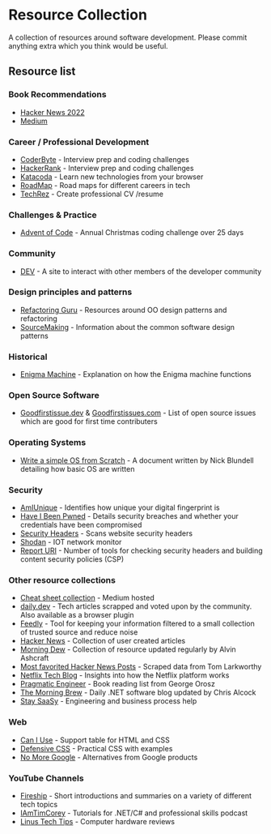 # Resource Collection
A collection of resources around software development. Please commit anything extra which you think would be useful.

## Resource list

### Book Recommendations
- [Hacker News 2022](https://news.ycombinator.com/item?id=34055123&fbclid=IwAR0diGdrHM5isaLKisraLKq-XRHdN7Mkuj-d2ZfuR2M6DQll3doPLobHzQE)
- [Medium](https://fadamakis.com/book-recommendations-for-software-engineers-8b2cba7c6593)

### Career / Professional Development
- [CoderByte](https://coderbyte.com/) - Interview prep and coding challenges
- [HackerRank](https://www.hackerrank.com/) - Interview prep and coding challenges
- [Katacoda](https://katacoda.com/) - Learn new technologies from your browser
- [RoadMap](https://roadmap.sh/) - Road maps for different careers in tech
- [TechRez](https://techrez.io/) - Create professional CV /resume

### Challenges & Practice
- [Advent of Code](https://adventofcode.com/) - Annual Christmas coding challenge over 25 days

### Community
- [DEV](https://dev.to/) - A site to interact with other members of the developer community

### Design principles and patterns
- [Refactoring Guru](https://refactoring.guru/) - Resources around OO design patterns and refactoring
- [SourceMaking](https://sourcemaking.com/design_patterns) - Information about the common software design patterns

### Historical
- [Enigma Machine](https://web.stanford.edu/class/cs106j/handouts/36-TheEnigmaMachine.pdf) - Explanation on how the Enigma machine functions

### Open Source Software
- [Goodfirstissue.dev](https://goodfirstissue.dev/) & [Goodfirstissues.com](https://goodfirstissues.com/) - List of open source issues which are good for first time contributers

### Operating Systems
- [Write a simple OS from Scratch](https://www.cs.bham.ac.uk/~exr/lectures/opsys/10_11/lectures/os-dev.pdf) -  A document written by Nick Blundell detailing how basic OS are written

### Security
 - [AmIUnique](https://amiunique.org/fp) - Identifies how unique your digital fingerprint is
 - [Have I Been Pwned](https://haveibeenpwned.com/) - Details security breaches and whether your credentials have been compromised
 - [Security Headers](https://securityheaders.com/) - Scans website security headers
 - [Shodan](https://www.shodan.io/) - IOT network monitor
 - [Report URI](https://report-uri.com/home/tools) - Number of tools for checking security headers and building content security policies (CSP)

### Other resource collections
 - [Cheat sheet collection](https://levelup.gitconnected.com/35-website-cheat-sheets-for-developers-f8da96aa84f1) - Medium hosted
 - [daily.dev](https://app.daily.dev/) - Tech articles scrapped and voted upon by the community. Also available as a browser plugin
 - [Feedly](https://feedly.com/i/welcome) - Tool for keeping your information filtered to a small collection of trusted source and reduce noise
 - [Hacker News](https://news.ycombinator.com/) - Collection of user created articles
 - [Morning Dew](https://www.alvinashcraft.com/) - Collection of resource updated regularly by Alvin Ashcraft
 - [Most favorited Hacker News Posts](https://observablehq.com/@tomlarkworthy/hacker-favourites-analysis) - Scraped data from Tom Larkworthy
 - [Netflix Tech Blog](https://netflixtechblog.com/) - Insights into how the Netflix platform works
 - [Pragmatic Engineer](https://blog.pragmaticengineer.com/my-reading-list/) - Book reading list from George Orosz
 - [The Morning Brew](http://themorningbrew.net/) - Daily .NET software blog updated by Chris Alcock
 - [Stay SaaSy](https://staysaasy.com/) - Engineering and business process help

### Web
 - [Can I Use](https://caniuse.com/) - Support table for HTML and CSS
 - [Defensive CSS](https://defensivecss.dev/) - Practical CSS with examples
 - [No More Google](https://nomoregoogle.com/) - Alternatives from Google products


### YouTube Channels
 - [Fireship](https://www.youtube.com/c/Fireship) - Short introductions and summaries on a variety of different tech topics
 - [IAmTimCorey](https://www.youtube.com/user/IAmTimCorey) - Tutorials for .NET/C# and professional skills podcast
 - [Linus Tech Tips](https://www.youtube.com/user/LinusTechTips) - Computer hardware reviews
